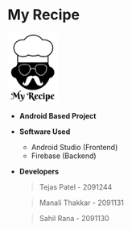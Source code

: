 # My Recipe 
<img src="https://github.com/tejaspatel083/SDT_PROJECT/blob/master/my_recipe_logo.png" width="100">

* **Android Based Project**

* **Software Used**
  - Android Studio (Frontend)
  - Firebase  (Backend)

* **Developers** 
  > Tejas Patel - 2091244

  > Manali Thakkar - 2091131  

  > Sahil Rana - 2091130  
  
